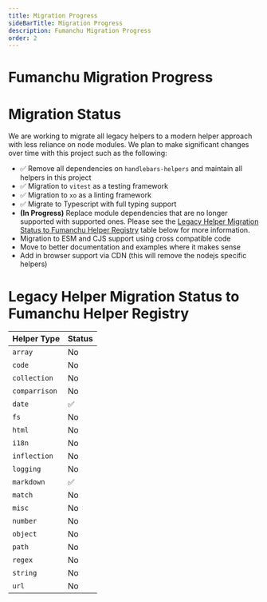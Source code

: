 ```yaml
---
title: Migration Progress
sideBarTitle: Migration Progress
description: Fumanchu Migration Progress
order: 2
---
```

# Fumanchu Migration Progress
# Migration Status

We are working to migrate all legacy helpers to a modern helper approach with less reliance on node modules. We plan to make significant changes over time with this project such as the following:
- ✅ Remove all dependencies on `handlebars-helpers` and maintain all helpers in this project
- ✅ Migration to `vitest` as a testing framework
- ✅ Migration to `xo` as a linting framework
- ✅ Migrate to Typescript with full typing support
- **(In Progress)** Replace module dependencies that are no longer supported with supported ones. Please see the [Legacy Helper Migration Status to Fumanchu Helper Registry](#legacy-helper-migration-status-to-fumanchu-helper-registry) table below for more information.
- Migration to ESM and CJS support using cross compatible code
- Move to better documentation and examples where it makes sense
- Add in browser support via CDN (this will remove the nodejs specific helpers)

# Legacy Helper Migration Status to Fumanchu Helper Registry

| Helper Type | Status |
| ---------------------- | ---------------------- |
| `array` | No |
| `code` | No |
| `collection` | No |
| `comparrison` | No |
| `date` | ✅ |
| `fs` | No |
| `html` | No |
| `i18n` | No |
| `inflection` | No |
| `logging` | No |
| `markdown` | ✅ |
| `match` | No |
| `misc` | No |
| `number` | No |
| `object` | No |
| `path` | No |
| `regex` | No |
| `string` | No |
| `url` | No |